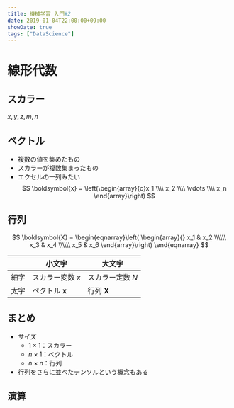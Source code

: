 ```yaml
---
title: 機械学習 入門#2
date: 2019-01-04T22:00:00+09:00
showDate: true
tags: ["DataScience"]
---
```


# 線形代数
## スカラー
$x, y, z, m, n$

## ベクトル
- 複数の値を集めたもの
- スカラーが複数集まったもの
- エクセルの一列みたい
$$
\boldsymbol{x} = \left(\begin{array}{c}x_1 \\\\ x_2 \\\\ \vdots \\\\ x_n \end{array}\right)
$$

## 行列
$$
\boldsymbol{X} = \begin{eqnarray}\left(
  \begin{array}{}
  x_1 & x_2 \\\\\\
  x_3 & x_4 \\\\\\
  x_5 & x_6
  \end{array}\right)
\end{eqnarray}
$$

||小文字|大文字|
|---|---|---|
|細字|スカラー変数 $x$|スカラー定数 $N$|
|太字|ベクトル $\boldsymbol{x}$|行列 $\boldsymbol{X}$|

## まとめ
- サイズ
  - $1 \times 1$：スカラー
  - $n \times 1$：ベクトル
  - $n \times n$：行列
- 行列をさらに並べたテンソルという概念もある

## 演算
